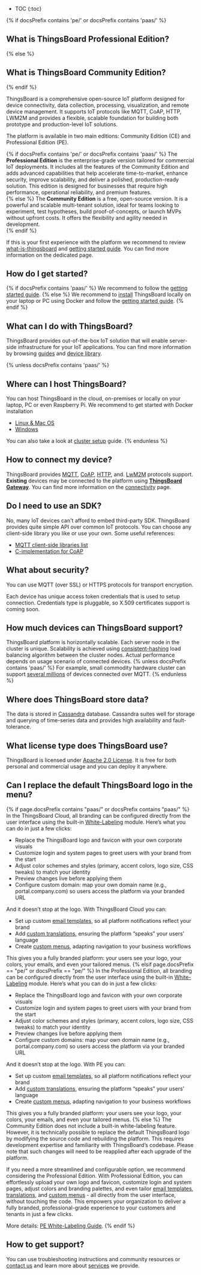 * TOC
{:toc}


{% if docsPrefix contains 'pe/' or docsPrefix contains 'paas/' %}
## What is ThingsBoard Professional Edition?
{% else %}
## What is ThingsBoard Community Edition?
{% endif %}

ThingsBoard is a comprehensive open-source IoT platform designed for device connectivity, data collection, processing, visualization, and remote device management. It supports IoT protocols like MQTT, CoAP, HTTP, LWM2M and provides a flexible, scalable foundation for building both prototype and production-level IoT solutions.

The platform is available in two main editions: Community Edition (CE) and Professional Edition (PE).<br>

{% if docsPrefix contains 'pe/' or docsPrefix contains 'paas/' %}
The **Professional Edition** is the enterprise-grade version tailored for commercial IoT deployments. It includes all the features of the Community Edition and adds advanced capabilities that help accelerate time-to-market, enhance security, improve scalability, and deliver a polished, production-ready solution. This edition is designed for businesses that require high performance, operational reliability, and premium features.<br>
{% else %}
The **Community Edition** is a free, open-source version. It is a powerful and scalable multi-tenant solution, ideal for teams looking to experiment, test hypotheses, build proof-of-concepts, or launch MVPs without upfront costs. It offers the flexibility and agility needed in development.<br>
{% endif %}

If this is your first experience with the platform we recommend to review [what-is-thingsboard](/docs/{{docsPrefix}}getting-started-guides/what-is-thingsboard/) 
and [getting started guide](/docs/{{docsPrefix}}getting-started-guides/helloworld/).
You can find more information on the dedicated page.

## How do I get started?

{% if docsPrefix contains 'paas/' %}
We recommend to follow the [getting started guide](/docs/{{docsPrefix}}getting-started-guides/helloworld/).
{% else %}
We recommend to [install](/docs/user-guide/install/{{docsPrefix}}installation-options/) ThingsBoard locally on your laptop or PC using Docker
and follow the [getting started guide](/docs/{{docsPrefix}}getting-started-guides/helloworld/).
{% endif %}

## What can I do with ThingsBoard?

ThingsBoard provides out-of-the-box IoT solution that will enable server-side infrastructure for your IoT applications.
You can find more information by browsing [guides](/docs/{{docsPrefix}}user-guide/) and [device library](/docs/{{docsPrefix}}/devices-library/).

{% unless docsPrefix contains 'paas/' %}
## Where can I host ThingsBoard?

You can host ThingsBoard in the cloud, on-premises or locally on your laptop, PC or even Raspberry Pi. We recommend to get started with Docker installation
  
  - [Linux & Mac OS](/docs/user-guide/install/{{docsPrefix}}docker/) 
  - [Windows](/docs/user-guide/install/{{docsPrefix}}docker-windows/)

You can also take a look at [cluster setup](/docs/user-guide/install/{{docsPrefix}}cluster-setup/) guide.
{% endunless %}

## How to connect my device?

ThingsBoard provides
[MQTT](/docs/{{docsPrefix}}reference/mqtt-api), 
[CoAP](/docs/{{docsPrefix}}reference/coap-api), 
[HTTP](/docs/{{docsPrefix}}reference/http-api), and.
[LwM2M](/docs/{{docsPrefix}}reference/lwm2m-api) protocols support.
**Existing** devices may be connected to the platform using **[ThingsBoard Gateway](/docs/iot-gateway/what-is-iot-gateway/)**.
You can find more information on the [connectivity](/docs/{{docsPrefix}}reference/protocols/) page. 

## Do I need to use an SDK?

No, many IoT devices can't afford to embed third-party SDK. ThingsBoard provides quite simple API over common IoT protocols. You can choose any client-side library you like or use your own.
Some useful references:
 
 - [MQTT client-side libraries list](https://github.com/mqtt/mqtt.github.io/wiki/libraries) 
 - [C-implementation for CoAP](https://libcoap.net/)

## What about security?

You can use MQTT (over SSL) or HTTPS protocols for transport encryption. 

Each device has unique access token credentials that is used to setup connection. Credentials type is pluggable, so X.509 certificates support is coming soon.

## How much devices can ThingsBoard support?

ThingsBoard platform is horizontally scalable. Each server node in the cluster is unique.
Scalability is achieved using [consistent-hashing](https://en.wikipedia.org/wiki/Consistent_hashing) load balancing algorithm between the cluster nodes.
Actual performance depends on usage scenario of connected devices.
{% unless docsPrefix contains 'paas/' %}
For example, small commodity hardware cluster can support [several millions](/docs/{{docsPrefix}}reference/iot-platform-deployment-scenarios/#1-million-smart-meters-tco) of devices connected over MQTT.
{% endunless %}
  
## Where does ThingsBoard store data?

The data is stored in [Cassandra](https://cassandra.apache.org/) database. Cassandra suites well for storage and querying of time-series data and provides high availability and fault-tolerance.
 
## What license type does ThingsBoard use?

ThingsBoard is licensed under [Apache 2.0 License](https://en.wikipedia.org/wiki/Apache_License#Version_2.0).
It is free for both personal and commercial usage and you can deploy it anywhere.

## Can I replace the default ThingsBoard logo in the menu?

{% if page.docsPrefix contains "paas/" or docsPrefix contains "paas/" %}
In the ThingsBoard Cloud, all branding can be configured directly from the user interface using the built-in [White-Labeling](/docs/{{docsPrefix}}user-guide/white-labeling/#customize-thingsboard-web-interface) module.
Here’s what you can do in just a few clicks:
- Replace the ThingsBoard logo and favicon with your own corporate visuals
- Customize login and system pages to greet users with your brand from the start
- Adjust color schemes and styles (primary, accent colors, logo size, CSS tweaks) to match your identity
- Preview changes live before applying them
- Configure custom domain: map your own domain name (e.g., portal.company.com) so users access the platform via your branded URL

And it doesn’t stop at the logo. With ThingsBoard Cloud you can:
- Set up custom [email templates](/docs/{{docsPrefix}}user-guide/mail-templates/), so all platform notifications reflect your brand
- Add [custom translations](/docs/{{docsPrefix}}user-guide/custom-translation/), ensuring the platform “speaks” your users’ language
- Create [custom menus](/docs/{{docsPrefix}}user-guide/custom-menu/), adapting navigation to your business workflows

This gives you a fully branded platform: your users see your logo, your colors, your emails, and even your tailored menus.
{% elsif page.docsPrefix == "pe/" or docsPrefix == "pe/" %}
In the Professional Edition, all branding can be configured directly from the user interface using the built-in [White-Labeling](/docs/{{docsPrefix}}user-guide/white-labeling/#customize-thingsboard-web-interface) module.
Here’s what you can do in just a few clicks:
- Replace the ThingsBoard logo and favicon with your own corporate visuals
- Customize login and system pages to greet users with your brand from the start
- Adjust color schemes and styles (primary, accent colors, logo size, CSS tweaks) to match your identity
- Preview changes live before applying them
- Configure custom domains: map your own domain name (e.g., portal.company.com) so users access the platform via your branded URL

And it doesn’t stop at the logo. With PE you can:
- Set up custom [email templates](/docs/{{docsPrefix}}user-guide/mail-templates/), so all platform notifications reflect your brand
- Add [custom translations](/docs/{{docsPrefix}}user-guide/custom-translation/), ensuring the platform “speaks” your users’ language
- Create [custom menus](/docs/{{docsPrefix}}user-guide/custom-menu/), adapting navigation to your business workflows

This gives you a fully branded platform: your users see your logo, your colors, your emails, and even your tailored menus.
{% else %}
The Community Edition does not include a built-in white-labeling feature. However, it is technically possible to replace the default ThingsBoard logo by modifying the source code and rebuilding the platform. This requires development expertise and familiarity with ThingsBoard’s codebase. Please note that such changes will need to be reapplied after each upgrade of the platform.

If you need a more streamlined and configurable option, we recommend considering the Professional Edition. With Professional Edition, you can effortlessly upload your own logo and favicon, customize login and system pages, adjust colors and branding palettes, and even tailor [email templates](/docs/pe/user-guide/mail-templates/), [translations](/docs/pe/user-guide/custom-translation/), and [custom menus](/docs/pe/user-guide/custom-menu/) - all directly from the user interface, without touching the code. This empowers your organization to deliver a fully branded, professional-grade experience to your customers and tenants in just a few clicks.

More details: [PE White-Labeling Guide](/docs/pe/user-guide/white-labeling/#customize-thingsboard-web-interface).
{% endif %}

## How to get support?

You can use troubleshooting instructions and community resources or [contact us](/docs/contact-us) and learn more about [services](/services/) we provide.

